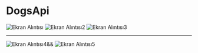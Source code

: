 # DogsApi
 
![Ekran Alıntısı](https://user-images.githubusercontent.com/32748494/181918234-58a7b9a2-088f-4a13-8a72-a0341c880122.PNG)
![Ekran Alıntısı2](https://user-images.githubusercontent.com/32748494/181918236-a97acc48-857d-449a-ade3-2574de421a90.PNG)
![Ekran Alıntısı3](https://user-images.githubusercontent.com/32748494/181918239-4c28c2a4-d80b-4e48-9d25-2ad059186ee0.PNG)

--------------------------------------------------------------------------------------------------

![Ekran Alıntısı4](https://user-images.githubusercontent.com/32748494/181918241-4cc36531-799b-4d67-a533-3aaafb49458a.PNG)&&
![Ekran Alıntısı5](https://user-images.githubusercontent.com/32748494/181918243-dea629c9-1887-4b16-9e7c-2b1331792367.PNG)
